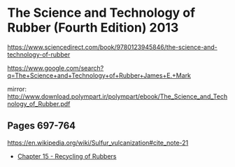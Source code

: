 # The Science and Technology of Rubber (Fourth Edition) 2013
https://www.sciencedirect.com/book/9780123945846/the-science-and-technology-of-rubber

https://www.google.com/search?q=The+Science+and+Technology+of+Rubber+James+E.+Mark

mirror: http://www.download.polympart.ir/polympart/ebook/The_Science_and_Technology_of_Rubber.pdf

## Pages 697-764
https://en.wikipedia.org/wiki/Sulfur_vulcanization#cite_note-21
- [Chapter 15 - Recycling of Rubbers](https://www.sciencedirect.com/science/article/abs/pii/B9780123945846000200)
